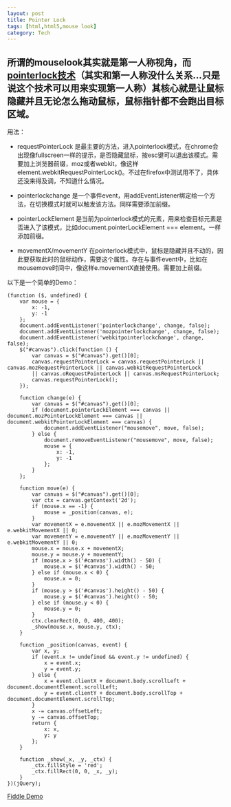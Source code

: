 ```yaml
---
layout: post
title: Pointer Lock
tags: [html,html5,mouse look]
category: Tech
---
```


## 所谓的mouselook其实就是第一人称视角，而[pointerlock技术](http://www.w3.org/TR/pointerlock/ "pointerlock技术")（其实和第一人称没什么关系...只是说这个技术可以用来实现第一人称）其核心就是让鼠标隐藏并且无论怎么拖动鼠标，鼠标指针都不会跑出目标区域。

用法：

* requestPointerLock 是最主要的方法，进入pointerlock模式，在chrome会出现像fullscreen一样的提示，是否隐藏鼠标，按esc键可以退出该模式。需要加上浏览器前缀，moz或者webkit，像这样element.webkitRequestPointerLock()。不过在firefox中测试用不了，具体还没来得及调，不知道什么情况。

* pointerlockchange 是一个事件event，用addEventListener绑定给一个方法，在切换模式时就可以触发该方法。同样需要添加前缀。

* pointerLockElement 是当前为pointerlock模式的元素，用来检查目标元素是否进入了该模式，比如document.pointerLockElement === element。一样添加前缀。

* movementX/movementY 在pointerlock模式中，鼠标是隐藏并且不动的，因此要获取此时的鼠标动作，需要这个属性。存在与事件event中，比如在mousemove时间中，像这样e.movementX直接使用。需要加上前缀。

以下是一个简单的Demo：


```
(function ($, undefined) {
    var mouse = {
        x: -1,
        y: -1
    };
    document.addEventListener('pointerlockchange', change, false);
    document.addEventListener('mozpointerlockchange', change, false);
    document.addEventListener('webkitpointerlockchange', change, false);
    $("#canvas").click(function () {
        var canvas = $("#canvas").get()[0];
        canvas.requestPointerLock = canvas.requestPointerLock || canvas.mozRequestPointerLock || canvas.webkitRequestPointerLock 
        || canvas.oRequestPointerLock || canvas.msRequestPointerLock;
        canvas.requestPointerLock();
    });

    function change(e) {
        var canvas = $("#canvas").get()[0];
        if (document.pointerLockElement === canvas || document.mozPointerLockElement === canvas || document.webkitPointerLockElement === canvas) {
            document.addEventListener("mousemove", move, false);
        } else {
            document.removeEventListener("mousemove", move, false);
            mouse = {
                x: -1,
                y: -1
            };
        }
    };

    function move(e) {
        var canvas = $("#canvas").get()[0];
        var ctx = canvas.getContext('2d');
        if (mouse.x == -1) {
            mouse = _position(canvas, e);
        }
        var movementX = e.movementX || e.mozMovementX || e.webkitMovementX || 0;
        var movementY = e.movementY || e.mozMovementY || e.webkitMovementY || 0;
        mouse.x = mouse.x + movementX;
        mouse.y = mouse.y + movementY;
        if (mouse.x > $('#canvas').width() - 50) {
            mouse.x = $('#canvas').width() - 50;
        } else if (mouse.x < 0) {
            mouse.x = 0;
        }
        if (mouse.y > $('#canvas').height() - 50) {
            mouse.y = $('#canvas').height() - 50;
        } else if (mouse.y < 0) {
            mouse.y = 0;
        }
        ctx.clearRect(0, 0, 400, 400);
        _show(mouse.x, mouse.y, ctx);
    }

    function _position(canvas, event) {
        var x, y;
        if (event.x != undefined && event.y != undefined) {
            x = event.x;
            y = event.y;
        } else {
            x = event.clientX + document.body.scrollLeft + document.documentElement.scrollLeft;
            y = event.clientY + document.body.scrollTop + document.documentElement.scrollTop;
        }
        x -= canvas.offsetLeft;
        y -= canvas.offsetTop;
        return {
            x: x,
            y: y
        };
    }

    function _show(_x, _y, _ctx) {
        _ctx.fillStyle = 'red';
        _ctx.fillRect(0, 0, _x, _y);
    }
})(jQuery);
```

[Fiddle Demo](http://jsfiddle.net/tyrantchiong/NUTt8/2/ "Fiddle Demo")